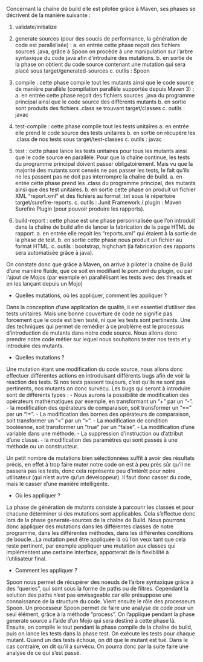 Concernant la chaîne de build elle est pilotée grâce à Maven, ses phases se décrivent de la manière suivante  :


1. validate/initialize


2. generate sources (pour des soucis de performance, la génération de code est parallélisée) :
      a.    en entrée cette phase reçoit des fichiers sources .java, grâce à Spoon on procède à une manipulation sur
            l’arbre syntaxique du code java afin d’introduire des mutations.
      b.    en sortie de la phase on obtient du code source contenant une mutation qui sera placé sous
            target/generated-sources
      c.    outlis : Spoon


3. compile : cette phase compile tout les mutants ainsi que le code source de manière parallèle (compilation
   parallèle supportée depuis Maven 3) :
      a.    en entrée cette phase reçoit des fichiers sources .java du programme principal ainsi que le code source des
            différents mutants
      b.    en sortie sont produits des fichiers .class se trouvant target/classes
      c.    outils : javac


4. test-compile : cette phase compile tout les tests unitaires
      a.    en entrée elle prend le code source des tests unitaires
      b.    en sortie on récupère les .class de nos tests sous target/test-classes
      c.    outils : javac


5. test  : cette phase lance les tests unitaires pour tous les mutants ainsi que le code source en parallèle. Pour que
   la chaîne continue, les tests du programme principal doivent passer obligatoirement. Mais vu que la majorité des
   mutants sont censés ne pas passer les tests, le fait qu’ils ne les passent pas ne doit pas interrompre la chaîne de
   build.
      a.    en entée cette phase prend les .class du programme principal, des mutants ainsi que des test unitaires.
      b.    en sortie cette phase on produit un fichier XML “report.xml” et des fichiers au format .txt sous
            le répertoire target/surefire-reports.
      c.    outils : Junit Framework  / plugin : Maven Surefire Plugin (pour pouvoir produire les rapports).


6. build-report : cette phase est une phase personnalisée que l’on introduit dans la chaîne de build afin de lancer
   la fabrication de la page HTML de rapport.
      a.    en entrée elle reçoit les “reports.xml” qui étaient à la sortie de la phase de test.
      b.    en sortie cette phase nous produit un fichier au format HTML.
      c.    outils : bootstrap, highchart (la fabrication des rapports sera automatisée grâce à java).


On constate donc que grâce à Maven, on arrive à piloter la chaîne de Build d’une manière fluide, que ce soit en modifiant
le pom.xml du plugin, ou par l’ajout de Mojos (par exemple en parallélisant les tests avec des threads et en les lançant
depuis un Mojo)


- Quelles mutations, où les appliquer, comment les appliquer ?

Dans la conception d’une application de qualité, il est essentiel d’utiliser des tests unitaires. Mais une bonne
couverture de code ne signifie pas forcement que le code est bien testé, ni que les tests sont pertinents.
Une des techniques qui permet de remédier à ce problème est le processus d’introduction de mutants dans notre code source.
Nous allons donc prendre notre code métier sur lequel nous souhaitons tester nos tests et y introduire des mutants.


- Quelles mutations ?

Une mutation étant une modification du code source, nous allons donc effectuer différentes actions en introduisant
différents bugs afin de voir la réaction des tests. Si nos tests passent toujours, c’est qu’ils ne sont pas pertinents,
nos mutants on donc survécu. Les bugs qui seront à introduire sont de différents types :
     - Nous aurons la possibilité de modification des opérateurs mathématiques par exemple, en transformant un “+” par un “-”.
     - la modification des opérateurs de comparaison, soit transformer un “==” par un “!=”.
     - La modification des bornes des opérateurs de comparaison, soit transformer un “<” par un “>”.
     - La modification de condition booléenne, soit transformer un “true” par un “false”.
     - La modification d’une variable dans une méthode.
     - La suppression d’instruction ou d’attribut d’une classe.
     - la modification des paramètres qui sont passés à une méthode ou un constructeur.

Un petit nombre de mutations bien sélectionnées suffit à avoir des résultats précis, en effet à trop faire muter
notre code on est à peu près sûr qu’il ne passera pas les tests, donc cela représente peu d'intérêt pour
notre utilisateur (qui n’est autre qu’un développeur).
Il faut donc casser du code, mais le casser d’une manière intelligente.

- Où les appliquer ?

La phase de génération de mutants consiste à parcourir les classes et pour chacune déterminer si des mutations
sont applicables. Cela s’effectue donc lors de la phase generate-sources de la chaîne de Build.
Nous pourrons donc appliquer des mutations dans les différentes classes de notre programme, dans les différentes
méthodes, dans les différentes conditions de boucle…La mutation peut être appliquée là où l’on veux tant que cela
reste pertinent, par exemple appliquer une mutation aux classes qui implémentent une certaine
interface, apporterait de la flexibilité à l’utilisateur final.

- Comment les appliquer ?

Spoon nous permet de récupérer des noeuds de l’arbre syntaxique grâce à des “queries”, qui sont sous la forme de paths
ou de filtres. Cependant la solution des paths n’est pas envisageable car elle présuppose une connaissance de la structure du code.
Vient ensuite le rôle des processeurs Spoon. Un processeur Spoon permet de faire une analyse de code pour un
seul élément, grâce à la méthode “process”. On l’applique pendant la phase generate source a l’aide d’un Mojo qui sera
destiné à cette phase là.
Ensuite, on compile le tout pendant la phase compile de la chaîne de build, puis on lance les tests dans la phase test.
On exécute les tests pour chaque mutant. Quand un des tests échoue, on dit que le mutant est tué. Dans le cas contraire,
on dit qu’il a survécu. On pourra donc par la suite faire une analyse de ce qui s’est passé.
